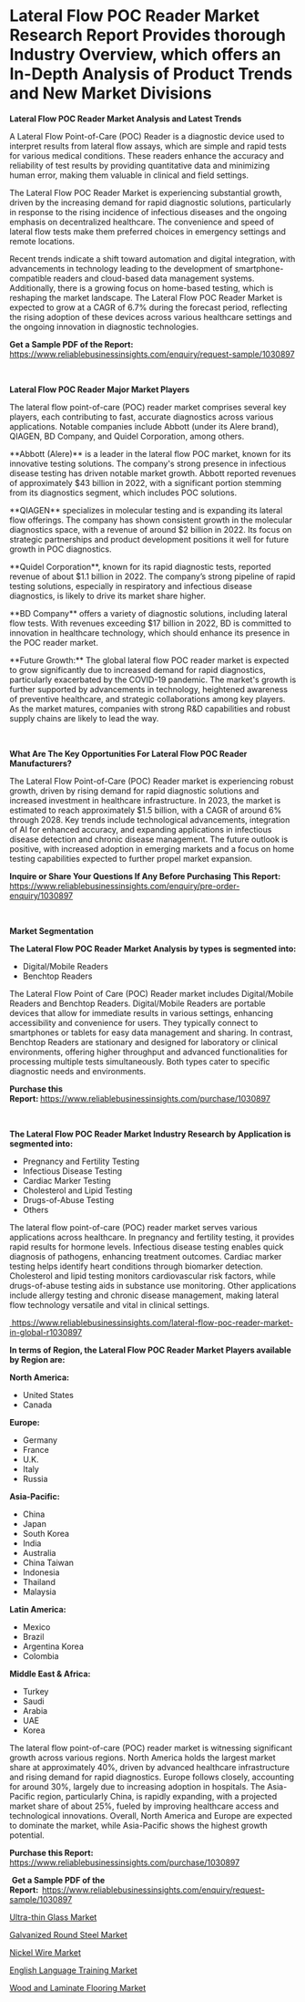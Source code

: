 <p><h1>Lateral Flow POC Reader Market Research Report Provides thorough Industry Overview, which offers an In-Depth Analysis of Product Trends and New Market Divisions</h1></p><p><strong>Lateral Flow POC Reader Market Analysis and Latest Trends</strong></p>
<p><p>A Lateral Flow Point-of-Care (POC) Reader is a diagnostic device used to interpret results from lateral flow assays, which are simple and rapid tests for various medical conditions. These readers enhance the accuracy and reliability of test results by providing quantitative data and minimizing human error, making them valuable in clinical and field settings. </p><p>The Lateral Flow POC Reader Market is experiencing substantial growth, driven by the increasing demand for rapid diagnostic solutions, particularly in response to the rising incidence of infectious diseases and the ongoing emphasis on decentralized healthcare. The convenience and speed of lateral flow tests make them preferred choices in emergency settings and remote locations. </p><p>Recent trends indicate a shift toward automation and digital integration, with advancements in technology leading to the development of smartphone-compatible readers and cloud-based data management systems. Additionally, there is a growing focus on home-based testing, which is reshaping the market landscape. The Lateral Flow POC Reader Market is expected to grow at a CAGR of 6.7% during the forecast period, reflecting the rising adoption of these devices across various healthcare settings and the ongoing innovation in diagnostic technologies.</p></p>
<p><strong>Get a Sample PDF of the Report:&nbsp;</strong> <a href="https://www.reliablebusinessinsights.com/enquiry/request-sample/1030897">https://www.reliablebusinessinsights.com/enquiry/request-sample/1030897</a></p>
<p>&nbsp;</p>
<p><strong>Lateral Flow POC Reader Major Market Players</strong></p>
<p><p>The lateral flow point-of-care (POC) reader market comprises several key players, each contributing to fast, accurate diagnostics across various applications. Notable companies include Abbott (under its Alere brand), QIAGEN, BD Company, and Quidel Corporation, among others.</p><p>**Abbott (Alere)** is a leader in the lateral flow POC market, known for its innovative testing solutions. The company's strong presence in infectious disease testing has driven notable market growth. Abbott reported revenues of approximately $43 billion in 2022, with a significant portion stemming from its diagnostics segment, which includes POC solutions.</p><p>**QIAGEN** specializes in molecular testing and is expanding its lateral flow offerings. The company has shown consistent growth in the molecular diagnostics space, with a revenue of around $2 billion in 2022. Its focus on strategic partnerships and product development positions it well for future growth in POC diagnostics.</p><p>**Quidel Corporation**, known for its rapid diagnostic tests, reported revenue of about $1.1 billion in 2022. The company’s strong pipeline of rapid testing solutions, especially in respiratory and infectious disease diagnostics, is likely to drive its market share higher.</p><p>**BD Company** offers a variety of diagnostic solutions, including lateral flow tests. With revenues exceeding $17 billion in 2022, BD is committed to innovation in healthcare technology, which should enhance its presence in the POC reader market.</p><p>**Future Growth:** The global lateral flow POC reader market is expected to grow significantly due to increased demand for rapid diagnostics, particularly exacerbated by the COVID-19 pandemic. The market's growth is further supported by advancements in technology, heightened awareness of preventive healthcare, and strategic collaborations among key players. As the market matures, companies with strong R&D capabilities and robust supply chains are likely to lead the way.</p></p>
<p>&nbsp;</p>
<p><strong>What Are The Key Opportunities For Lateral Flow POC Reader Manufacturers?</strong></p>
<p><p>The Lateral Flow Point-of-Care (POC) Reader market is experiencing robust growth, driven by rising demand for rapid diagnostic solutions and increased investment in healthcare infrastructure. In 2023, the market is estimated to reach approximately $1.5 billion, with a CAGR of around 6% through 2028. Key trends include technological advancements, integration of AI for enhanced accuracy, and expanding applications in infectious disease detection and chronic disease management. The future outlook is positive, with increased adoption in emerging markets and a focus on home testing capabilities expected to further propel market expansion.</p></p>
<p><strong>Inquire or Share Your Questions If Any Before Purchasing This Report:</strong> <a href="https://www.reliablebusinessinsights.com/enquiry/pre-order-enquiry/1030897">https://www.reliablebusinessinsights.com/enquiry/pre-order-enquiry/1030897</a></p>
<p>&nbsp;</p>
<p><strong>Market Segmentation</strong></p>
<p><strong>The Lateral Flow POC Reader Market Analysis by types is segmented into:</strong></p>
<p><ul><li>Digital/Mobile Readers</li><li>Benchtop Readers</li></ul></p>
<p><p>The Lateral Flow Point of Care (POC) Reader market includes Digital/Mobile Readers and Benchtop Readers. Digital/Mobile Readers are portable devices that allow for immediate results in various settings, enhancing accessibility and convenience for users. They typically connect to smartphones or tablets for easy data management and sharing. In contrast, Benchtop Readers are stationary and designed for laboratory or clinical environments, offering higher throughput and advanced functionalities for processing multiple tests simultaneously. Both types cater to specific diagnostic needs and environments.</p></p>
<p><strong>Purchase this Report:&nbsp;</strong><a href="https://www.reliablebusinessinsights.com/purchase/1030897">https://www.reliablebusinessinsights.com/purchase/1030897</a></p>
<p>&nbsp;</p>
<p><strong>The Lateral Flow POC Reader Market Industry Research by Application is segmented into:</strong></p>
<p><ul><li>Pregnancy and Fertility Testing</li><li>Infectious Disease Testing</li><li>Cardiac Marker Testing</li><li>Cholesterol and Lipid Testing</li><li>Drugs-of-Abuse Testing</li><li>Others</li></ul></p>
<p><p>The lateral flow point-of-care (POC) reader market serves various applications across healthcare. In pregnancy and fertility testing, it provides rapid results for hormone levels. Infectious disease testing enables quick diagnosis of pathogens, enhancing treatment outcomes. Cardiac marker testing helps identify heart conditions through biomarker detection. Cholesterol and lipid testing monitors cardiovascular risk factors, while drugs-of-abuse testing aids in substance use monitoring. Other applications include allergy testing and chronic disease management, making lateral flow technology versatile and vital in clinical settings.</p></p>
<p><a href="https://www.reliablebusinessinsights.com/lateral-flow-poc-reader-market-in-global-r1030897">&nbsp;https://www.reliablebusinessinsights.com/lateral-flow-poc-reader-market-in-global-r1030897</a></p>
<p><strong>In terms of Region, the Lateral Flow POC Reader Market Players available by Region are:</strong></p>
<p>
    <p> <strong> North America: </strong>
        <ul>
            <li>United States</li>
            <li>Canada</li>
        </ul>
        </p> 
    <p> <strong> Europe: </strong>
        <ul>
            <li>Germany</li>
            <li>France</li>
            <li>U.K.</li>
            <li>Italy</li>
            <li>Russia</li>
        </ul>
        </p> 
    <p> <strong> Asia-Pacific: </strong>
        <ul>
            <li>China</li>
            <li>Japan</li>
            <li>South Korea</li>
            <li>India</li>
            <li>Australia</li>
            <li>China Taiwan</li>
            <li>Indonesia</li>
            <li>Thailand</li>
            <li>Malaysia</li>
        </ul>
        </p> 
    <p> <strong> Latin America: </strong>
        <ul>
            <li>Mexico</li>
            <li>Brazil</li>
            <li>Argentina Korea</li>
            <li>Colombia</li>
        </ul>
        </p> 
    <p> <strong> Middle East & Africa: </strong>
        <ul>
            <li>Turkey</li>
            <li>Saudi</li>
            <li>Arabia</li>
            <li>UAE</li>
            <li>Korea</li>
        </ul>
    </p>
    </p>
<p><p>The lateral flow point-of-care (POC) reader market is witnessing significant growth across various regions. North America holds the largest market share at approximately 40%, driven by advanced healthcare infrastructure and rising demand for rapid diagnostics. Europe follows closely, accounting for around 30%, largely due to increasing adoption in hospitals. The Asia-Pacific region, particularly China, is rapidly expanding, with a projected market share of about 25%, fueled by improving healthcare access and technological innovations. Overall, North America and Europe are expected to dominate the market, while Asia-Pacific shows the highest growth potential.</p></p>
<p><strong>Purchase this Report: </strong><a href="https://www.reliablebusinessinsights.com/purchase/1030897">https://www.reliablebusinessinsights.com/purchase/1030897</a></p>
<p>&nbsp;<strong>Get a Sample PDF of the Report:&nbsp;&nbsp;</strong><a href="https://www.reliablebusinessinsights.com/enquiry/request-sample/1030897">https://www.reliablebusinessinsights.com/enquiry/request-sample/1030897</a></p>
<p><strong></strong></p>
<p><p><a href="https://issuu.com/reportprime-2/docs/ultra-thin-glass-market-size-2030.p_24a2ec294ce8f9">Ultra-thin Glass Market</a></p><p><a href="https://medium.com/@laishakutch/this-report-aims-to-provide-a-comprehensive-presentation-of-the-global-market-for-galvanized-round-75fae1e1ae10">Galvanized Round Steel Market</a></p><p><a href="https://medium.com/@kimwalker1923/the-nickel-wire-market-report-analyzes-important-operational-and-performance-data-so-one-may-a61384f9287e">Nickel Wire Market</a></p><p><a href="https://www.linkedin.com/pulse/english-language-training-market-outlook-complete-industry-lfqhf?trackingId=9ZkjGzpNSruWX3CpTdGrEg%3D%3D">English Language Training Market</a></p><p><a href="https://issuu.com/reportprime-2/docs/wood-and-laminate-flooring-market-s_21e9985d3cb6d1">Wood and Laminate Flooring Market</a></p></p>